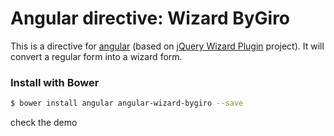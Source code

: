 # Angular directive: Wizard ByGiro

This is a directive for [angular](https://github.com/angular/angular.js) (based on [jQuery Wizard Plugin](https://github.com/bygiro/jQuery-Wizard-Plugin) project).
It will convert a regular form into a wizard form.


### Install with Bower

```bash
$ bower install angular angular-wizard-bygiro --save
```

check the demo
